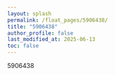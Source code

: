 ```yaml
---
layout: splash
permalink: /float_pages/5906438/
title: "5906438"
author_profile: false
last_modified_at: 2025-06-13
toc: false
---
```

 
5906438
